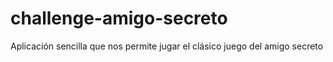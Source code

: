 # challenge-amigo-secreto
Aplicación sencilla que nos permite jugar el clásico juego del amigo secreto
